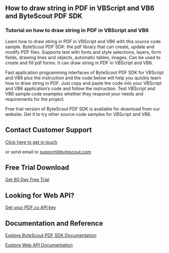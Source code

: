 ## How to draw string in PDF in VBScript and VB6 and ByteScout PDF SDK

### Tutorial on how to draw string in PDF in VBScript and VB6

Learn how to draw string in PDF in VBScript and VB6 with this source code sample. ByteScout PDF SDK: the pdf library that can create, update and modify PDF files. Supports text with fonts and style selections, layers, form fields, drawing lines and objects, automatic tables, images. Can be used to create and fill pdf forms. It can draw string in PDF in VBScript and VB6.

Fast application programming interfaces of ByteScout PDF SDK for VBScript and VB6 plus the instruction and the code below will help you quickly learn how to draw string in PDF. Just copy and paste the code into your VBScript and VB6 application’s code and follow the instruction. Test VBScript and VB6 sample code examples whether they respond your needs and requirements for the project.

Free trial version of ByteScout PDF SDK is available for download from our website. Get it to try other source code samples for VBScript and VB6.

## Contact Customer Support

[Click here to get in touch](https://bytescout.zendesk.com/hc/en-us/requests/new?subject=ByteScout%20PDF%20SDK%20Question)

or send email to [support@bytescout.com](mailto:support@bytescout.com?subject=ByteScout%20PDF%20SDK%20Question) 

## Free Trial Download

[Get 60 Day Free Trial](https://bytescout.com/download/web-installer?utm_source=github-readme)

## Looking for Web API? 

[Get your PDF.co API key](https://pdf.co/documentation/api?utm_source=github-readme)

## Documentation and Reference

[Explore ByteScout PDF SDK Documentation](https://bytescout.com/documentation/index.html?utm_source=github-readme)

[Explore Web API Documentation](https://pdf.co/documentation/api?utm_source=github-readme)